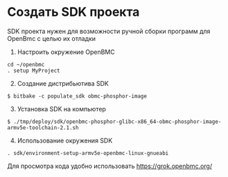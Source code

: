 # Создать SDK проекта

SDK проекта нужен для возможности ручной сборки программ для OpenBmc с целью их отладки
1) Настроить окружение OpenBMC
```
cd ~/openbmc
. setup MyProject
```
2) Создание дистрибьютива SDK
```
$ bitbake -c populate_sdk obmc-phosphor-image
```
3) Установка SDK на компьютер
```
$ ./tmp/deploy/sdk/openbmc-phosphor-glibc-x86_64-obmc-phosphor-image-armv5e-toolchain-2.1.sh
```
4) Использование окружения SDK
```
. sdk/environment-setup-armv5e-openbmc-linux-gnueabi
```

Для просмотра кода удобно использовать
https://grok.openbmc.org/